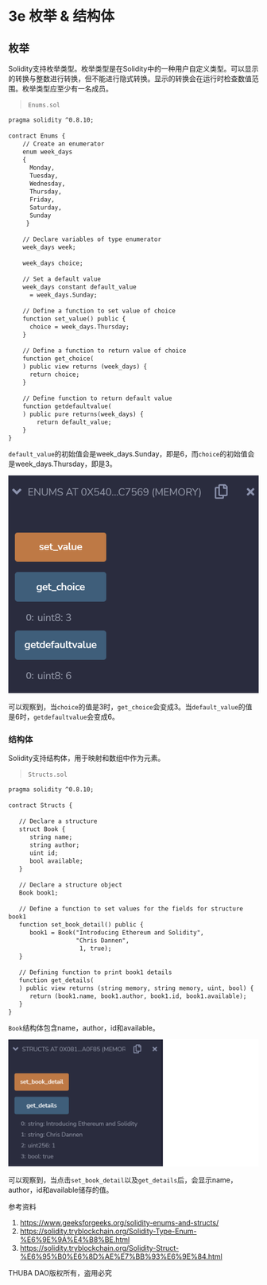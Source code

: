 # 3e 枚举 & 结构体

## 枚举

Solidity支持枚举类型。枚举类型是在Solidity中的一种用户自定义类型。可以显示的转换与整数进行转换，但不能进行隐式转换。显示的转换会在运行时检查数值范围。枚举类型应至少有一名成员。

> `Enums.sol`
```
pragma solidity ^0.8.10;

contract Enums {
    // Create an enumerator
    enum week_days
    {
      Monday,
      Tuesday,
      Wednesday,
      Thursday,
      Friday,
      Saturday,
      Sunday
     } 
 
    // Declare variables of type enumerator
    week_days week;   
     
    week_days choice;
 
    // Set a default value
    week_days constant default_value
      = week_days.Sunday;
     
    // Define a function to set value of choice
    function set_value() public {
      choice = week_days.Thursday;
    }
 
    // Define a function to return value of choice
    function get_choice(
    ) public view returns (week_days) {
      return choice;
    }
       
    // Define function to return default value
    function getdefaultvalue(
    ) public pure returns(week_days) { 
        return default_value; 
    } 
}
```

`default_value`的初始值会是week_days.Sunday，即是6，而`choice`的初始值会是week_days.Thursday，即是3。

![](./media/1.png)

可以观察到，当`choice`的值是3时，`get_choice`会变成3。当`default_value`的值是6时，`getdefaultvalue`会变成6。

### 结构体
Solidity支持结构体，用于映射和数组中作为元素。

> `Structs.sol`
```
pragma solidity ^0.8.10;

contract Structs {
 
   // Declare a structure
   struct Book {
      string name;
      string author;
      uint id;
      bool available;
   }
 
   // Declare a structure object
   Book book1;

   // Define a function to set values for the fields for structure book1
   function set_book_detail() public {
      book1 = Book("Introducing Ethereum and Solidity",
                   "Chris Dannen",
                    1, true);
   }

   // Defining function to print book1 details
   function get_details(
   ) public view returns (string memory, string memory, uint, bool) {
      return (book1.name, book1.author, book1.id, book1.available);
   }
}
```

`Book`结构体包含name，author，id和available。

![](./media/2.png)

可以观察到，当点击`set_book_detail`以及`get_details`后，会显示name，author，id和available储存的值。

参考资料
1. https://www.geeksforgeeks.org/solidity-enums-and-structs/
2. https://solidity.tryblockchain.org/Solidity-Type-Enum-%E6%9E%9A%E4%B8%BE.html
3. https://solidity.tryblockchain.org/Solidity-Struct-%E6%95%B0%E6%8D%AE%E7%BB%93%E6%9E%84.html

THUBA DAO版权所有，盗用必究